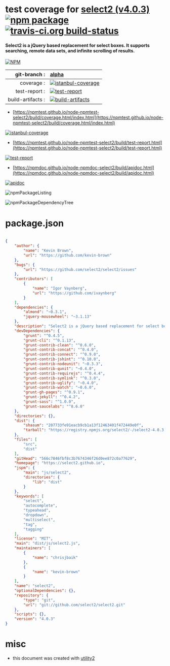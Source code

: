 # test coverage for  [select2 (v4.0.3)](https://select2.github.io)  [![npm package](https://img.shields.io/npm/v/npmtest-select2.svg?style=flat-square)](https://www.npmjs.org/package/npmtest-select2) [![travis-ci.org build-status](https://api.travis-ci.org/npmtest/node-npmtest-select2.svg)](https://travis-ci.org/npmtest/node-npmtest-select2)
#### Select2 is a jQuery based replacement for select boxes. It supports searching, remote data sets, and infinite scrolling of results.

[![NPM](https://nodei.co/npm/select2.png?downloads=true&downloadRank=true&stars=true)](https://www.npmjs.com/package/select2)

| git-branch : | [alpha](https://github.com/npmtest/node-npmtest-select2/tree/alpha)|
|--:|:--|
| coverage : | [![istanbul-coverage](https://npmtest.github.io/node-npmtest-select2/build/coverage.badge.svg)](https://npmtest.github.io/node-npmtest-select2/build/coverage.html/index.html)|
| test-report : | [![test-report](https://npmtest.github.io/node-npmtest-select2/build/test-report.badge.svg)](https://npmtest.github.io/node-npmtest-select2/build/test-report.html)|
| build-artifacts : | [![build-artifacts](https://npmtest.github.io/node-npmtest-select2/glyphicons_144_folder_open.png)](https://github.com/npmtest/node-npmtest-select2/tree/gh-pages/build)|

- [https://npmtest.github.io/node-npmtest-select2/build/coverage.html/index.html](https://npmtest.github.io/node-npmtest-select2/build/coverage.html/index.html)

[![istanbul-coverage](https://npmtest.github.io/node-npmtest-select2/build/screenCapture.buildCi.browser.%252Ftmp%252Fbuild%252Fcoverage.lib.html.png)](https://npmtest.github.io/node-npmtest-select2/build/coverage.html/index.html)

- [https://npmtest.github.io/node-npmtest-select2/build/test-report.html](https://npmtest.github.io/node-npmtest-select2/build/test-report.html)

[![test-report](https://npmtest.github.io/node-npmtest-select2/build/screenCapture.buildCi.browser.%252Ftmp%252Fbuild%252Ftest-report.html.png)](https://npmtest.github.io/node-npmtest-select2/build/test-report.html)

- [https://npmdoc.github.io/node-npmdoc-select2/build/apidoc.html](https://npmdoc.github.io/node-npmdoc-select2/build/apidoc.html)

[![apidoc](https://npmdoc.github.io/node-npmdoc-select2/build/screenCapture.buildCi.browser.%252Ftmp%252Fbuild%252Fapidoc.html.png)](https://npmdoc.github.io/node-npmdoc-select2/build/apidoc.html)

![npmPackageListing](https://npmtest.github.io/node-npmtest-select2/build/screenCapture.npmPackageListing.svg)

![npmPackageDependencyTree](https://npmtest.github.io/node-npmtest-select2/build/screenCapture.npmPackageDependencyTree.svg)



# package.json

```json

{
    "author": {
        "name": "Kevin Brown",
        "url": "https://github.com/kevin-brown"
    },
    "bugs": {
        "url": "https://github.com/select2/select2/issues"
    },
    "contributors": [
        {
            "name": "Igor Vaynberg",
            "url": "https://github.com/ivaynberg"
        }
    ],
    "dependencies": {
        "almond": "~0.3.1",
        "jquery-mousewheel": "~3.1.13"
    },
    "description": "Select2 is a jQuery based replacement for select boxes. It supports searching, remote data sets, and infinite scrolling of results.",
    "devDependencies": {
        "grunt": "^0.4.5",
        "grunt-cli": "^0.1.13",
        "grunt-contrib-clean": "^0.6.0",
        "grunt-contrib-concat": "^0.4.0",
        "grunt-contrib-connect": "^0.9.0",
        "grunt-contrib-jshint": "^0.10.0",
        "grunt-contrib-nodeunit": "~0.3.3",
        "grunt-contrib-qunit": "~0.4.0",
        "grunt-contrib-requirejs": "^0.4.4",
        "grunt-contrib-symlink": "^0.3.0",
        "grunt-contrib-uglify": "~0.4.0",
        "grunt-contrib-watch": "~0.6.0",
        "grunt-gh-pages": "^0.9.1",
        "grunt-jekyll": "^0.4.2",
        "grunt-sass": "^1.0.0",
        "grunt-saucelabs": "^8.6.0"
    },
    "directories": {},
    "dist": {
        "shasum": "207733fe91eacb9cb1a13f12463401f472449e0f",
        "tarball": "https://registry.npmjs.org/select2/-/select2-4.0.3.tgz"
    },
    "files": [
        "src",
        "dist"
    ],
    "gitHead": "566c7846fbf8c3b7674346f26d0ee872c0a77629",
    "homepage": "https://select2.github.io",
    "jspm": {
        "main": "js/select2",
        "directories": {
            "lib": "dist"
        }
    },
    "keywords": [
        "select",
        "autocomplete",
        "typeahead",
        "dropdown",
        "multiselect",
        "tag",
        "tagging"
    ],
    "license": "MIT",
    "main": "dist/js/select2.js",
    "maintainers": [
        {
            "name": "chrisjbaik"
        },
        {
            "name": "kevin-brown"
        }
    ],
    "name": "select2",
    "optionalDependencies": {},
    "repository": {
        "type": "git",
        "url": "git://github.com/select2/select2.git"
    },
    "scripts": {},
    "version": "4.0.3"
}
```



# misc
- this document was created with [utility2](https://github.com/kaizhu256/node-utility2)

